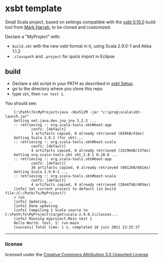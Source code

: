 [xsbt 0.10.0]: https://github.com/harrah/xsbt
[Mark Harrah]: https://github.com/harrah

# xsbt template

Small Scala project, based on settings compatible with the [xsbt 0.10.0] build tool from [Mark Harrah], to be cloned and customized.

Declare a "MyProject" with:

  * `build.sbt` with the new xsbt format in it, using Scala 2.9.0-1 and Akka 1.1.2
  * `.classpath` and `.project` for quick import in Eclipse
  
## build

  * Declare a sbt script in your PATH as described in [xsbt Setup](https://github.com/harrah/xsbt/wiki/Setup).  
  * go to the directory where you clone this repo
  * type `sbt`, then `run test 1`.
  
You should see:

        C:\Path\To\MyProject>java -Xmx512M -jar "c:\prog\scala\sbt-launch.jar"
        Getting net.java.dev.jna jna 3.2.3 ...
        :: retrieving :: org.scala-tools.sbt#boot-app
                confs: [default]
                1 artifacts copied, 0 already retrieved (838kB/41ms)
        Getting Scala 2.8.1 (for sbt)...
        :: retrieving :: org.scala-tools.sbt#boot-scala
                confs: [default]
                4 artifacts copied, 0 already retrieved (15296kB/237ms)
        Getting org.scala-tools.sbt sbt_2.8.1 0.10.0 ...
        :: retrieving :: org.scala-tools.sbt#boot-app
                confs: [default]
                34 artifacts copied, 0 already retrieved (6012kB/681ms)
        Getting Scala 2.9.0-1 ...
        :: retrieving :: org.scala-tools.sbt#boot-scala
                confs: [default]
                4 artifacts copied, 0 already retrieved (20447kB/405ms)
        [info] Set current project to default (in build file:/C:/Path/To/MyProject/)
        > run
        [info] Updating...
        [info] Done updating.
        [info] Compiling 1 Scala source to C:\Path\To\MyProject\target\scala-2.9.0.1\classes...
        [info] Running myproject.Main test 1
        Hello World: test, 1: run-main
        [success] Total time: 1 s, completed 16 juin 2011 23:25:37

----

### license

licensed under the [Creative Commons Attribution 3.0 Unported License](http://creativecommons.org/licenses/by/3.0/)
